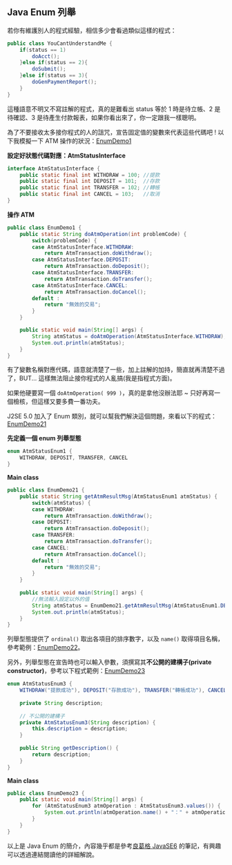 ## Java Enum 列舉

若你有維護別人的程式經驗，相信多少會看過類似這樣的程式：
```java
public class YouCantUnderstandMe {
	if(status == 1)
		doAcct();
	}else if(status == 2){
		doSubmit();
	}else if(status == 3){
		doGenPaymentReport();
	}
}
```
這種語意不明又不寫註解的程式，真的是難看出 status 等於 1 時是待立帳、2 是待確認、3 是待產生付款報表，如果你看出來了，你一定跟我一樣聰明。

為了不要接收太多接你程式的人的詛咒，宣告固定值的變數來代表這些代碼吧 ! 以下我模擬一下 ATM 操作的狀況：[EnumDemo1](http://tpcg.io/H4l6uL)

**設定好狀態代碼對應：AtmStatusInterface**
```java
interface AtmStatusInterface {
	public static final int WITHDRAW = 100;	//提款
	public static final int DEPOSIT = 101;	//存款
	public static final int TRANSFER = 102;	//轉帳
	public static final int CANCEL = 103;	//取消
}
```

**操作 ATM**
```java
public class EnumDemo1 {	
	public static String doAtmOperation(int problemCode) {
		switch(problemCode) {
		case AtmStatusInterface.WITHDRAW:
			return AtmTransaction.doWithdraw();
		case AtmStatusInterface.DEPOSIT:
			return AtmTransaction.doDeposit();
		case AtmStatusInterface.TRANSFER:
			return AtmTransaction.doTransfer();
		case AtmStatusInterface.CANCEL:
			return AtmTransaction.doCancel();
		default :
			return "無效的交易";
		}
	}

	public static void main(String[] args) {
		String atmStatus = doAtmOperation(AtmStatusInterface.WITHDRAW);
		System.out.println(atmStatus);
	}
}
```

有了變數名稱對應代碼，語意就清楚了一些，加上註解的加持，簡直就再清楚不過了，BUT... 這樣無法阻止接你程式的人亂搞(我是指程式方面)。

如果他硬要寫一個 `doAtmOperation( 999 )`，真的是拿他沒辦法耶 ~ 只好再寫一個檢核，但這樣又要多費一番功夫。

J2SE 5.0 加入了 Enum 類別，就可以幫我們解決這個問題，來看以下的程式：[EnumDemo21](http://tpcg.io/z0Npqr)

**先定義一個 enum 列舉型態**
```java
enum AtmStatusEnum1 {
	WITHDRAW, DEPOSIT, TRANSFER, CANCEL
}
```

**Main class**
```java
public class EnumDemo21 {	
	public static String getAtmResultMsg(AtmStatusEnum1 atmStatus) {
		switch(atmStatus) {
		case WITHDRAW:
			return AtmTransaction.doWithdraw();
		case DEPOSIT:
			return AtmTransaction.doDeposit();
		case TRANSFER:
			return AtmTransaction.doTransfer();
		case CANCEL:
			return AtmTransaction.doCancel();
		default :
			return "無效的交易";
		}
	}
	
	public static void main(String[] args) {
		//無法輸入設定以外的值
		String atmStatus = EnumDemo21.getAtmResultMsg(AtmStatusEnum1.DEPOSIT);
		System.out.println(atmStatus);
	}	
}
```

列舉型態提供了 `ordinal()` 取出各項目的排序數字，以及 `name()` 取得項目名稱，參考範例：[EnumDemo22](http://tpcg.io/Fydgp0)。

另外，列舉型態在宣告時也可以輸入參數，須撰寫其**不公開的建構子(private constructor)**，參考以下程式範例：[EnumDemo23](http://tpcg.io/nqxGaT)
```java
enum AtmStatusEnum3 {
	WITHDRAW("提款成功"), DEPOSIT("存款成功"), TRANSFER("轉帳成功"), CANCEL("取消成功");
	
	private String description;
	
	// 不公開的建構子
	private AtmStatusEnum3(String description) {
		this.description = description;
	}
	
	public String getDescription() {
		return description;
	}	
}
```

**Main class**
```java
public class EnumDemo23 {
	public static void main(String[] args) {
		for (AtmStatusEnum3 atmOperation : AtmStatusEnum3.values()) {
			System.out.println(atmOperation.name() + "：" + atmOperation.getDescription());
		}		
	}
}
```

以上是 Java Enum 的簡介，內容幾乎都是參考[良葛格 JavaSE6](https://github.com/JustinSDK/JavaSE6Tutorial/blob/master/docs/CH11.md) 的筆記，有興趣可以透過連結閱讀他的詳細解說。

